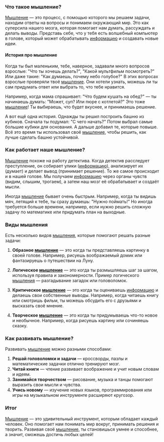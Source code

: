 ### Что такое мышление?

[Мышление](Мышление.md) — это процесс, с помощью которого мы решаем задачи, находим ответы на вопросы и понимаем окружающий мир. Это как суперсила нашего мозга, которая помогает нам думать, рассуждать и делать выводы. Представь себе, что у тебя есть волшебный компьютер в голове, который может обрабатывать [информацию](Информация.md) и создавать новые идеи.

#### История про мышление

Когда ты был маленьким, тебе, наверное, задавали много вопросов взрослые: "Что ты хочешь делать?", "Какой мультфильм посмотреть?" Или даже такие: "Как думаешь, почему небо голубое?" В этих вопросах взрослые проверяли твоё [мышление](Мышление.md). Они хотели узнать, можешь ли ты сам придумать ответ или выбрать то, что тебе нравится.

Например, когда мама спрашивает: "Что будем кушать на обед?" — ты начинаешь думать: "Может, суп? Или пюре с котлетой?" Это тоже [мышление](Мышление.md)! Ты выбираешь, что будет вкуснее, и принимаешь решение.

А вот ещё одна история. Однажды ты решил построить башню из кубиков. Сначала ты подумал: "С чего начать?" Потом выбрал самые большие кубики для основания. А дальше добавил те, которые повыше. Всё это время ты использовал своё [мышление](Мышление.md), чтобы решить, как лучше сделать башню устойчивой.

### Как работает наше мышление?

[Мышление](Мышление.md) похоже на работу детектива. Когда детектив расследует преступление, он собирает улики ([информацию](Информация.md)), анализирует их (думает) и делает вывод (принимает решение). То же самое происходит и в нашей голове. Мы получаем [информацию](Информация.md) через органы чувств (видим, слышим, трогаем), а затем наш мозг её обрабатывает и создаёт мысли.

Иногда [мышление](Мышление.md) бывает очень быстрым. Например, когда ты видишь мяч, летящий к тебе, ты сразу думаешь: "Нужно поймать!" Но иногда требуется больше времени, например, если нужно решить сложную задачу по математике или придумать план на выходные.

### Виды мышления

Есть несколько видов [мышления](Мышление.md), которые помогают решать разные задачи:

1. **Образное [мышление](Мышление.md)** — это когда ты представляешь картинку в своей голове. Например, рисуешь воображаемый домик или фантазируешь о путешествии на Луну.
   
2. **Логическое [мышление](Мышление.md)** — это когда ты размышляешь шаг за шагом, используя правила и закономерности. Пример логического [мышления](Мышление.md) — разгадывание загадок или головоломок.

3. **Критическое [мышление](Мышление.md)** — это когда ты оцениваешь [информацию](Информация.md) и делаешь свои собственные выводы. Например, когда читаешь книгу или смотришь фильм, ты можешь обсудить его с друзьями и высказать своё мнение.

4. **Творческое [мышление](Мышление.md)** — это когда ты придумываешь что-то новое и необычное. Например, когда рисуешь картину или сочиняешь сказку.

### Как развивать мышление?

Развивать [мышление](Мышление.md) можно разными способами:

1. **Решай головоломки и задачи** — кроссворды, пазлы и математические задачки отлично тренируют мозг.
2. **Читай книги** — чтение развивает воображение и учит новым словам и идеям.
3. **Занимайся творчеством** — рисование, музыка и танцы помогают выразить свои мысли и чувства.
4. **Учись новому** — изучение новых языков, программирования или игры на музыкальном инструменте расширяют кругозор.

### Итог

[Мышление](Мышление.md) — это удивительный инструмент, которым обладает каждый человек. Оно помогает нам понимать мир вокруг, принимать решения и творить. Развивая своё [мышление](Мышление.md), ты становишься умнее и способнее, а значит, сможешь достичь любых целей!